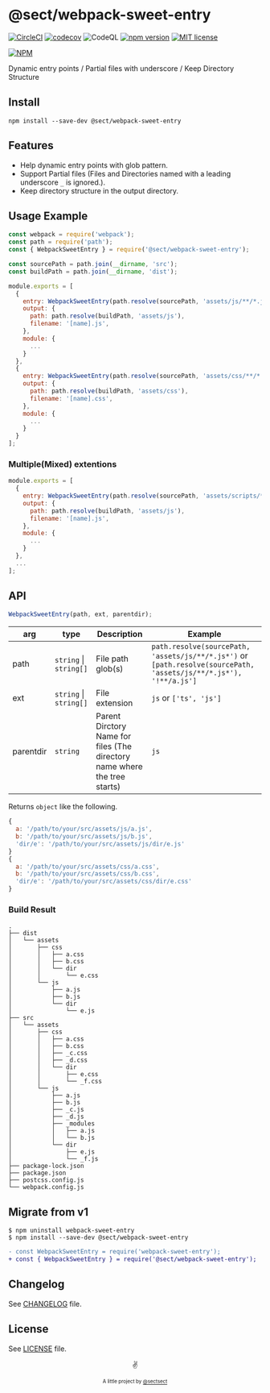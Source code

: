 # @sect/webpack-sweet-entry
[![CircleCI](https://circleci.com/gh/sectsect/webpack-sweet-entry.svg?style=svg)](https://circleci.com/gh/sectsect/webpack-sweet-entry) [![codecov](https://codecov.io/gh/sectsect/webpack-sweet-entry/branch/master/graph/badge.svg?token=0EKNBV7VK1)](https://codecov.io/gh/sectsect/webpack-sweet-entry) ![CodeQL](https://github.com/sectsect/webpack-sweet-entry/actions/workflows/codeql-analysis.yml/badge.svg) [![npm version](https://badge.fury.io/js/%40sect%2Fwebpack-sweet-entry.svg)](https://badge.fury.io/js/%40sect%2Fwebpack-sweet-entry) [![MIT license](http://img.shields.io/badge/license-MIT-brightgreen.svg)](http://opensource.org/licenses/MIT)

[![NPM](https://nodei.co/npm/@sect/webpack-sweet-entry.png)](https://npmjs.org/package/@sect/webpack-sweet-entry)

Dynamic entry points / Partial files with underscore / Keep Directory Structure

## Install
```
npm install --save-dev @sect/webpack-sweet-entry
```
## Features
- Help dynamic entry points with glob pattern.
- Support Partial files (Files and Directories named with a leading underscore `_` is ignored.).
- Keep directory structure in the output directory.


## Usage Example
```js
const webpack = require('webpack');
const path = require('path');
const { WebpackSweetEntry } = require('@sect/webpack-sweet-entry');

const sourcePath = path.join(__dirname, 'src');
const buildPath = path.join(__dirname, 'dist');

module.exports = [
  {
    entry: WebpackSweetEntry(path.resolve(sourcePath, 'assets/js/**/*.js*'), 'js', 'js'),
    output: {
      path: path.resolve(buildPath, 'assets/js'),
      filename: '[name].js',
    },
    module: {
      ...
    }
  },
  {
    entry: WebpackSweetEntry(path.resolve(sourcePath, 'assets/css/**/*.css'), 'css', 'css'),
    output: {
      path: path.resolve(buildPath, 'assets/css'),
      filename: '[name].css',
    },
    module: {
      ...
    }
  }
];
```

### Multiple(Mixed) extentions
```js
module.exports = [
  {
    entry: WebpackSweetEntry(path.resolve(sourcePath, 'assets/scripts/**/*.*s*'), ['ts', 'js'], 'scripts'),
    output: {
      path: path.resolve(buildPath, 'assets/js'),
      filename: '[name].js',
    },
    module: {
      ...
    }
  },
  ...
];
```

## API
```js
WebpackSweetEntry(path, ext, parentdir);
```

| arg | type | Description | Example |
| ---- | ---- | ----------- | ------- |
| path | `string` \| `string[]` | File path glob(s) | `path.resolve(sourcePath, 'assets/js/**/*.js*')` or `[path.resolve(sourcePath, 'assets/js/**/*.js*'), '!**/a.js']` |
| ext | `string` \| `string[]` | File extension | `js` or `['ts', 'js']`
| parentdir | `string` | Parent Dirctory Name for files (The directory name where the tree starts) | `js` |

Returns `object` like the following.

```js
{
  a: '/path/to/your/src/assets/js/a.js',
  b: '/path/to/your/src/assets/js/b.js',
  'dir/e': '/path/to/your/src/assets/js/dir/e.js'
}
{
  a: '/path/to/your/src/assets/css/a.css',
  b: '/path/to/your/src/assets/css/b.css',
  'dir/e': '/path/to/your/src/assets/css/dir/e.css'
}
```


### Build Result
```
.
├── dist
│   └── assets
│       ├── css
│       │   ├── a.css
│       │   ├── b.css
│       │   └── dir
│       │       └── e.css
│       └── js
│           ├── a.js
│           ├── b.js
│           └── dir
│               └── e.js
├── src
│   └── assets
│       ├── css
│       │   ├── a.css
│       │   ├── b.css
│       │   ├── _c.css
│       │   ├── _d.css
│       │   └── dir
│       │       ├── e.css
│       │       └── _f.css
│       └── js
│           ├── a.js
│           ├── b.js
│           ├── _c.js
│           ├── _d.js
│           ├── _modules
│           │   ├── a.js
│           │   └── b.js
│           └── dir
│               ├── e.js
│               └── _f.js
├── package-lock.json
├── package.json
├── postcss.config.js
└── webpack.config.js
```

## Migrate from v1
```
$ npm uninstall webpack-sweet-entry
$ npm install --save-dev @sect/webpack-sweet-entry
```

```diff
- const WebpackSweetEntry = require('webpack-sweet-entry');
+ const { WebpackSweetEntry } = require('@sect/webpack-sweet-entry');
```

## Changelog 

See [CHANGELOG](https://github.com/sectsect/webpack-sweet-entry/blob/master/CHANGELOG.md) file.

## License

See [LICENSE](https://github.com/sectsect/webpack-sweet-entry/blob/master/LICENSE) file.

<p align="center">✌️</p>
<p align="center">
<sub><sup>A little project by <a href="https://github.com/sectsect">@sectsect</a></sup></sub>
</p>
